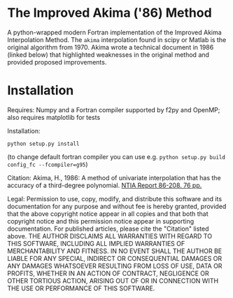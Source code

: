 # The Improved Akima ('86) Method
A python-wrapped modern Fortran implementation of the Improved Akima Interpolation Method. The `akima` interpolation found in scipy or Matlab is the original algorithm from 1970.
Akima wrote a technical document in 1986 (linked below) that highlighted weaknesses in the original method and provided proposed improvements.

# Installation
Requires: Numpy and a Fortran compiler supported by f2py and OpenMP;
  also requires matplotlib for tests

Installation:

`python setup.py install`

(to change default fortran compiler you can use e.g.
 `python setup.py build config_fc --fcompiler=g95`)

Citation:
Akima, H., 1986: A method of univariate interpolation that has
    the accuracy of a third-degree polynomial. [NTIA Report 86-208. 76 pp.](https://its.ntia.gov/publications/details.aspx?pub=2231)

Legal:
Permission to use, copy, modify, and distribute this software and its
documentation for any purpose and without fee is hereby granted,
provided that the above copyright notice appear in all copies and that
both that copyright notice and this permission notice appear in
supporting documentation. For published articles, please cite the
"Citation" listed above.
THE AUTHOR DISCLAIMS ALL WARRANTIES WITH REGARD TO THIS SOFTWARE,
INCLUDING ALL IMPLIED WARRANTIES OF MERCHANTABILITY AND FITNESS. IN NO
EVENT SHALL THE AUTHOR BE LIABLE FOR ANY SPECIAL, INDIRECT OR
CONSEQUENTIAL DAMAGES OR ANY DAMAGES WHATSOEVER RESULTING FROM LOSS OF
USE, DATA OR PROFITS, WHETHER IN AN ACTION OF CONTRACT, NEGLIGENCE OR
OTHER TORTIOUS ACTION, ARISING OUT OF OR IN CONNECTION WITH THE USE OR
PERFORMANCE OF THIS SOFTWARE.

